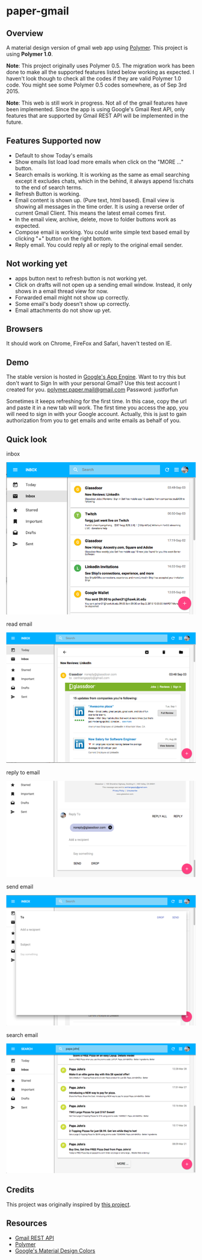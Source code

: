 # paper-gmail

## Overview
A material design version of gmail web app using [Polymer](https://www.polymer-project.org/1.0/). This project is using **Polymer 1.0**.

**Note**: This project originally uses Polymer 0.5. The migration work has been done to make all the supported features listed below working as expected. I haven't look though to check all the codes if they are valid Polymer 1.0 code. You might see some Polymer 0.5 codes somewhere, as of Sep 3rd 2015.

**Note**: This web is still work in progress. Not all of the gmail features have been implemented. Since the app is using Google's Gmail Rest API, only features that are supported by Gmail REST API will be implemented in the future. 



## Features Supported now
* Default to show Today's emails
* Show emails list load load more emails when click on the "MORE ..." button.
* Search emails is working. It is working as the same as email searching except it excludes chats, which in the behind, it always append !is:chats to the end of search terms.
* Refresh Button is working.
* Email content is shown up. (Pure text, html based). Email view is showing all messages in the time order. It is using a reverse order of current Gmail Client. This means the latest email comes first.
* In the email view, archive, delete, move to folder buttons work as expected.
* Compose email is working. You could write simple text based email by clicking "+" button on the right bottom.
* Reply email. You could reply all or reply to the original email sender.

## Not working yet
* apps button next to refresh button is not working yet.
* Click on drafts will not open up a sending email window. Instead, it only shows in a email thread view for now.
* Forwarded email might not show up correctly.
* Some email's body doesn't show up correctly.
* Email attachments do not show up yet.

## Browsers
It should work on Chrome, FireFox and Safari, haven't tested on IE.

## Demo
The stable version is hosted in [Google's App Engine](https://gmail-polymer.appspot.com/).
Want to try this but don't want to Sign In with your personal Gmail?
Use this test account I created for you.
polymer.paper.mail@gmail.com
Password: justforfun

Sometimes it keeps refreshing for the first time. In this case, copy the url and paste it in a new tab will work.
The first time you access the app, you will need to sign in with your Google account. Actually, this is just to gain authorization from you to get emails and write emails as behalf of you.

## Quick look 
inbox

![inbox](https://raw.githubusercontent.com/cheonhyangzhang/paper-gmail/master/demo/inbox.png)

read email

![viewEmail](https://raw.githubusercontent.com/cheonhyangzhang/paper-gmail/master/demo/viewEmail.png)

reply to email

![replyEmail](https://raw.githubusercontent.com/cheonhyangzhang/paper-gmail/master/demo/replyEmail.png)

send email

![sendEmail](https://raw.githubusercontent.com/cheonhyangzhang/paper-gmail/master/demo/sendEmail.png)

search email

![search](https://raw.githubusercontent.com/cheonhyangzhang/paper-gmail/master/demo/search.png)

## Credits
This project was originally inspired by [this project](https://github.com/ebidel/polymer-gmail).


## Resources 
* [Gmail REST API](https://developers.google.com/gmail/api/)
* [Polymer](https://www.polymer-project.org/1.0//)
* [Google's Material Design Colors](http://www.google.com/design/spec/style/color.html)

